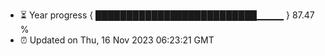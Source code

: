 - ⏳ Year progress { ██████████████████████████▁▁▁▁ } 87.47 %
- ⏰ Updated on Thu, 16 Nov 2023 06:23:21 GMT

